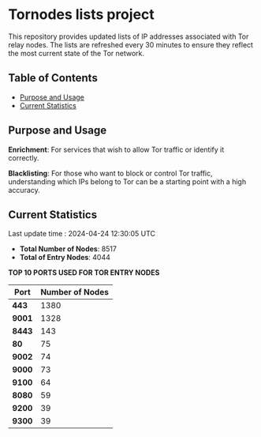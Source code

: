 # Tornodes lists project

This repository provides updated lists of IP addresses associated with Tor relay nodes. The lists are refreshed every 30 minutes to ensure they reflect the most current state of the Tor network.

## Table of Contents

- [Purpose and Usage](#purpose-and-usage)
- [Current Statistics](#current-statistics)


## Purpose and Usage

**Enrichment**: For services that wish to allow Tor traffic or identify it correctly.

**Blacklisting**: For those who want to block or control Tor traffic, understanding which IPs belong to Tor can be a starting point with a high accuracy.

## Current Statistics

Last update time : 2024-04-24 12:30:05 UTC

- **Total Number of Nodes**: 8517
- **Total of Entry Nodes**: 4044

**TOP 10 PORTS USED FOR TOR ENTRY NODES**

| **Port** | **Number of Nodes** |
|------|-----------------|
| **443**   | 1380  |
| **9001**   | 1328  |
| **8443**   | 143  |
| **80**   | 75  |
| **9002**   | 74  |
| **9000**   | 73  |
| **9100**   | 64  |
| **8080**   | 59  |
| **9200**   | 39  |
| **9300**   | 39  |

